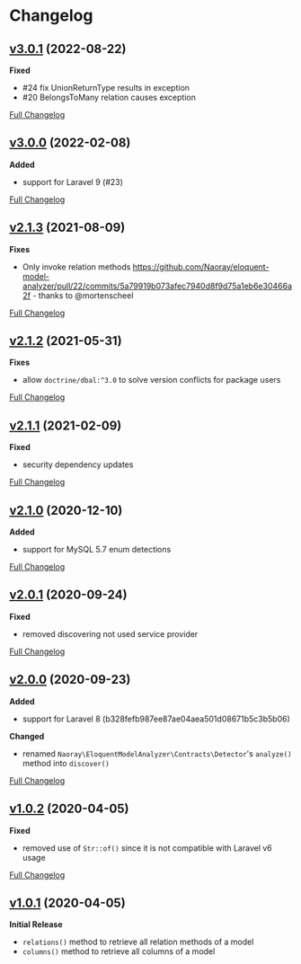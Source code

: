 # Changelog

## [v3.0.1](https://github.com/Naoray/eloquent-model-analyzer/tree/v3.0.1) (2022-08-22)

**Fixed**
- #24 fix UnionReturnType results in exception
- #20 BelongsToMany relation causes exception

[Full Changelog](https://github.com/naoray/eloquent-model-analyzer/compare/v3.0.0..v3.0.1)

## [v3.0.0](https://github.com/Naoray/eloquent-model-analyzer/tree/v3.0.0) (2022-02-08)

**Added**
- support for Laravel 9 (#23)

[Full Changelog](https://github.com/naoray/eloquent-model-analyzer/compare/v2.1.3..v3.0.0)

## [v2.1.3](https://github.com/Naoray/eloquent-model-analyzer/tree/v2.1.3) (2021-08-09)

**Fixes**
- Only invoke relation methods https://github.com/Naoray/eloquent-model-analyzer/pull/22/commits/5a79919b073afec7940d8f9d75a1eb6e30466a2f - thanks to @mortenscheel

[Full Changelog](https://github.com/naoray/eloquent-model-analyzer/compare/v2.1.2..v2.1.3)

## [v2.1.2](https://github.com/Naoray/eloquent-model-analyzer/tree/v2.1.2) (2021-05-31)

**Fixes**
- allow `doctrine/dbal:^3.0` to solve version conflicts for package users

[Full Changelog](https://github.com/naoray/eloquent-model-analyzer/compare/v2.1.1..v2.1.2)

## [v2.1.1](https://github.com/Naoray/eloquent-model-analyzer/tree/v2.1.1) (2021-02-09)

**Fixed**
- security dependency updates

[Full Changelog](https://github.com/naoray/eloquent-model-analyzer/compare/v2.1.0..v2.1.1)

## [v2.1.0](https://github.com/Naoray/eloquent-model-analyzer/tree/v2.1.0) (2020-12-10)

**Added**
- support for MySQL 5.7 enum detections

[Full Changelog](https://github.com/naoray/eloquent-model-analyzer/compare/v2.0.1..v2.1.0)

## [v2.0.1](https://github.com/Naoray/eloquent-model-analyzer/tree/v2.0.1) (2020-09-24)

**Fixed**
- removed discovering not used service provider

[Full Changelog](https://github.com/naoray/eloquent-model-analyzer/compare/v2.0.0..v2.0.1)

## [v2.0.0](https://github.com/Naoray/eloquent-model-analyzer/tree/v2.0.0) (2020-09-23)

**Added**
- support for Laravel 8 (b328fefb987ee87ae04aea501d08671b5c3b5b06)

**Changed**
- renamed `Naoray\EloquentModelAnalyzer\Contracts\Detector`'s `analyze()` method into `discover()`

[Full Changelog](https://github.com/naoray/eloquent-model-analyzer/compare/v1.0.2..v2.0.0)

## [v1.0.2](https://github.com/Naoray/eloquent-model-analyzer/tree/v1.0.2) (2020-04-05)

**Fixed**
- removed use of `Str::of()` since it is not compatible with Laravel v6 usage

[Full Changelog](https://github.com/naoray/eloquent-model-analyzer/compare/v1.0.1..v1.0.2)

## [v1.0.1](https://github.com/Naoray/eloquent-model-analyzer/tree/v1.0.1) (2020-04-05)

**Initial Release**
- `relations()` method to retrieve all relation methods of a model
- `columns()` method to retrieve all columns of a model
